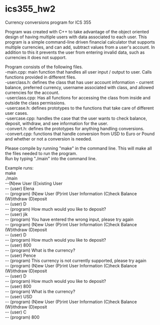 # ics355_hw2
Currency conversions program for ICS 355

Program was created with C++ to take advantage of the object oriented design of having multiple users with data associated to each user. This program is a simple command-line driven financial calculator that supports multiple
currencies, and can add, subtract values from a user's account. In addition to this it prevents
the user from entering invalid data, such as currencies it does not support.

Program consists of the following files. <br />
-main.cpp: main function that handles all user input / output to user. Calls functions provided in different files. <br />
-userclass.h: defines the class that has user account information - current balance, preferred currency, username associated with class, and allowed currencies for the account. <br />
-userclass.cpp: Has all functions for accessing the class from inside and outside the class permissions.<br />
-usercase.h: defines prototypes to the functions that take care of different user cases. <br />
-usercase.cpp: handles the case that the user wants to check balance, deposit, withdraw, and see information for the user. <br />
-convert.h: defines the prototypes for anything handling conversions. <br />
-convert.cpp: functions that handle conversion from USD to Euro or Pound and whether or not a conversion is needed. <br />


Please compile by running "make" in the command line. This will make all the files needed to run the program. <br />
Run by typing "./main" into the command line.<br />

Example runs: <br />
make <br />
./main <br />
--(N)ew User (E)xisting User <br />
-- (user) Elena <br />
-- (program) (N)ew User (P)rint User Information (C)heck Balance (W)ithdraw (D)eposit <br />
-- (user) D <br />
-- (program) How much would you like to deposit? <br />
-- (user) jik <br />
-- (program) You have entered the wrong input, please try again <br />
-- (program) (N)ew User (P)rint User Information (C)heck Balance (W)ithdraw (D)eposit <br />
-- (user) D <br />
-- (program) How much would you like to deposit? <br />
-- (user) 800 <br />
-- (program) What is the currency? <br />
-- (user) Pence <br />
-- (program) This currency is not currently supported, please try again <br />
-- (program) (N)ew User (P)rint User Information (C)heck Balance (W)ithdraw (D)eposit <br />
-- (user) D <br />
-- (program) How much would you like to deposit? <br />
-- (user) 800 <br />
-- (program) What is the currency? <br />
-- (user) USD <br />
-- (program) (N)ew User (P)rint User Information (C)heck Balance (W)ithdraw (D)eposit <br />
-- (user) C <br />
-- (program) 800 <br />



